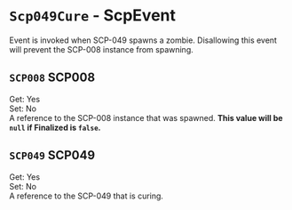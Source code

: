 # `Scp049Cure` - ScpEvent
Event is invoked when SCP-049 spawns a zombie. Disallowing this event will prevent the SCP-008 instance from spawning.

## `SCP008` SCP008
Get: Yes  
Set: No  
A reference to the SCP-008 instance that was spawned. **This value will be `null` if Finalized is `false`.**

## `SCP049` SCP049
Get: Yes  
Set: No  
A reference to the SCP-049 that is curing.